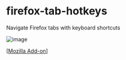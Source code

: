 # firefox-tab-hotkeys
Navigate Firefox tabs with keyboard shortcuts

![image](https://user-images.githubusercontent.com/1143226/120928524-6bf2d000-c6fe-11eb-9f7f-f728a7cc7552.png)

[[Mozilla Add-on](https://addons.mozilla.org/en-GB/developers/addon/tabs-hotkeys/)]
